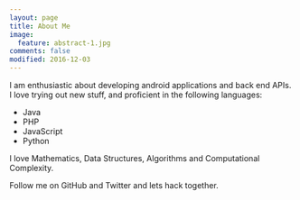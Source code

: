 ```yaml
---
layout: page
title: About Me
image:
  feature: abstract-1.jpg
comments: false
modified: 2016-12-03
---
```


I am enthusiastic about developing android applications and back end APIs. I love trying out new stuff, and proficient in the following languages:

* Java
* PHP
* JavaScript
* Python

I love Mathematics, Data Structures, Algorithms and Computational Complexity.

Follow me on GitHub and Twitter and lets hack together.
